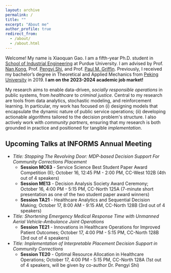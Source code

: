 ```yaml
---
layout: archive
permalink: /
title: ""
excerpt: "About me"
author_profile: true
redirect_from: 
  - /about/
  - /about.html
---
```

<!-- Google Search Console verification code -->
<meta name="google-site-verification" content="OrbqbGHi0mh8xqpqsPJnfTkl3_q207b0IypJEYfXSoo" />

<!-- Google tag (gtag.js) -->
<script async src="https://www.googletagmanager.com/gtag/js?id=G-P44T7G85MC"></script>
<script>
  window.dataLayer = window.dataLayer || [];
  function gtag(){dataLayer.push(arguments);}
  gtag('js', new Date());

  gtag('config', 'G-P44T7G85MC');
</script>
Welcome! My name is Xiaoquan Gao. I am a fifth-year Ph.D. student in [School of Industrial Engineering](http://engineering.purdue.edu/IE) at Purdue University. I am advised by Prof. [Nan Kong](https://engineering.purdue.edu/BASO/people/Nan_Kong), Prof. [Pengyi Shi](https://web.ics.purdue.edu/~shi178/), and Prof. [Paul M. Griffin](https://www.ime.psu.edu/department/directory-detail-g.aspx?q=pmg14). Previously, I received my bachelor’s degree in Theoretical and Applied Mechanics from [Peking University](https://english.pku.edu.cn/) in 2019. **I am on the 2023-2024 academic job market!**

My research aims to enable data-driven, _socially responsible operations_ in public systems, from _healthcare_ to _criminal justice_. Central to my research are tools from data analytics, stochastic modeling, and reinforcement learning. In particular, my work has focused on (i) designing models that encapsulate the dynamic nature of public service operations; (ii) developing actionable algorithms tailored to the decision problem's structure. I also actively work with _community partners_, ensuring that my research is both grounded in practice and positioned for tangible _implementation_. 

## Upcoming Talks at INFORMS Annual Meeting
  - _Title: Stopping The Revolving Door: MDP-based Decision Support For Community Corrections Placement_
       - **Session MC63** - Service Science Best Student Paper Award Competition (II); October 16, 12:45 PM - 2:00 PM, CC-West 102B (4th out of 4 speakers)
       - **Session ME13** - Decision Analysis Society Award Ceremony; October 16, 4:00 PM - 5:15 PM, CC-North 125A (7-minute short presentation as one of the two student paper award winners)
       - **Session TA21** - Healthcare Analytics and Sequential Decision Making; October 17, 8:00 AM - 9:15 AM, CC-North 128B (3rd out of 4 speakers)
  - _Title: Shortening Emergency Medical Response Time with Unmanned Aerial Vehicle-Ambulance Joint Operations_
       - **Session TE21** - Innovations in Healthcare Operations for Improved Patient Outcomes; October 17, 4:00 PM - 5:15 PM, CC-North 128B (3rd out of 4 speakers)
  - _Title: Implementation of Interpretable Placement Decision Support in Community Corrections_ 
       - **Session TE20** - Optimal Resource Allocation in Healthcare Operations; October 17, 4:00 PM - 5:15 PM, CC-North 128A (1st out of 4 speakers, will be given by co-author Dr. Pengyi Shi)

